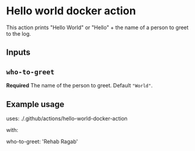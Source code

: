 # Hello world docker action

This action prints "Hello World" or "Hello" + the name of a person to greet to the log.

## Inputs

## `who-to-greet`

**Required** The name of the person to greet. Default `"World"`.

## Example usage

uses: ./.github/actions/hello-world-docker-action

with:

  who-to-greet: 'Rehab Ragab'
